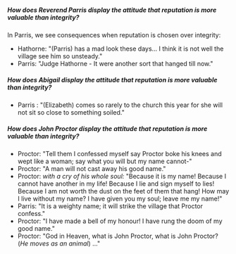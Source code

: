 ##### How does Reverend Parris display the attitude that reputation is more valuable than integrity?
In Parris, we see consequences when reputation is chosen over integrity:
- Hathorne: "(Parris) has a mad look these days... I think it is not well the village see him so unsteady."
- Parris: "Judge Hathorne - It were another sort that hanged till now."

##### How does Abigail display the attitude that reputation is more valuable than integrity?
- Parris : "(Elizabeth) comes so rarely to the church this year for she will not sit so close to something soiled."

##### How does John Proctor display the attitude that reputation is more valuable than integrity?
- Proctor: "Tell them I confessed myself say Proctor boke his knees and wept like a woman; say what you will but my name cannot-"
- Proctor: "A man will not cast away his good name."
- Proctor: _with a cry of his whole soul:_ "Because it is my name! Because I cannot have another in my life! Because I lie and sign myself to lies! Because I am not worth the dust on the feet of them that hang! How may I live without my name? I have given you my soul; leave me my name!"
- Parris: "It is a weighty name; it will strike the village that Proctor confess."
- Proctor: "I have made a bell of my honour! I have rung the doom of my good name."
- Proctor: "God in Heaven, what is John Proctor, what is John Proctor? (_He moves as an animal_) ..."